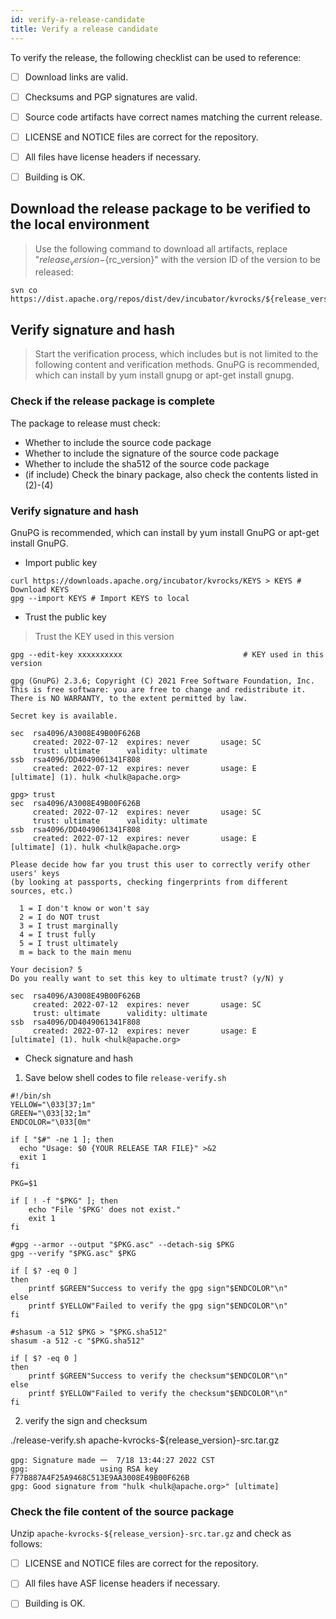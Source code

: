 ```yaml
---
id: verify-a-release-candidate
title: Verify a release candidate
---
```


To verify the release, the following checklist can be used to reference:

- [ ] Download links are valid.
- [ ] Checksums and PGP signatures are valid.
- [ ] Source code artifacts have correct names matching the current release.
- [ ] LICENSE and NOTICE files are correct for the repository.
- [ ] All files have license headers if necessary.
- [ ] Building is OK.


## Download the release package to be verified to the local environment
> Use the following command to download all artifacts, replace "${release_version}-${rc_version}" with the version ID of the version to be released:
```shell
svn co https://dist.apache.org/repos/dist/dev/incubator/kvrocks/${release_version}-${rc_version}/
```

## Verify signature and hash
> Start the verification process, which includes but is not limited to the following content and verification methods.
> GnuPG is recommended, which can install by yum install gnupg or apt-get install gnupg.

### Check if the release package is complete
The package to release must check:
- Whether to include the source code package
- Whether to include the signature of the source code package
- Whether to include the sha512 of the source code package
- (if include) Check the binary package, also check the contents listed in (2)-(4)

### Verify signature and hash
GnuPG is recommended, which can install by yum install GnuPG or apt-get install GnuPG.
  - Import public key
  ```shell
  curl https://downloads.apache.org/incubator/kvrocks/KEYS > KEYS # Download KEYS
  gpg --import KEYS # Import KEYS to local
  ```
  - Trust the public key
  > Trust the KEY used in this version

```shell
gpg --edit-key xxxxxxxxxx                           # KEY used in this version

gpg (GnuPG) 2.3.6; Copyright (C) 2021 Free Software Foundation, Inc.
This is free software: you are free to change and redistribute it.
There is NO WARRANTY, to the extent permitted by law.

Secret key is available.

sec  rsa4096/A3008E49B00F626B
     created: 2022-07-12  expires: never       usage: SC
     trust: ultimate      validity: ultimate
ssb  rsa4096/DD4049061341F808
     created: 2022-07-12  expires: never       usage: E
[ultimate] (1). hulk <hulk@apache.org>

gpg> trust
sec  rsa4096/A3008E49B00F626B
     created: 2022-07-12  expires: never       usage: SC
     trust: ultimate      validity: ultimate
ssb  rsa4096/DD4049061341F808
     created: 2022-07-12  expires: never       usage: E
[ultimate] (1). hulk <hulk@apache.org>

Please decide how far you trust this user to correctly verify other users' keys
(by looking at passports, checking fingerprints from different sources, etc.)

  1 = I don't know or won't say
  2 = I do NOT trust
  3 = I trust marginally
  4 = I trust fully
  5 = I trust ultimately
  m = back to the main menu

Your decision? 5
Do you really want to set this key to ultimate trust? (y/N) y

sec  rsa4096/A3008E49B00F626B
     created: 2022-07-12  expires: never       usage: SC
     trust: ultimate      validity: ultimate
ssb  rsa4096/DD4049061341F808
     created: 2022-07-12  expires: never       usage: E
[ultimate] (1). hulk <hulk@apache.org>
  ```
  - Check signature and hash

1. Save below shell codes to file `release-verify.sh`

```shell
#!/bin/sh
YELLOW="\033[37;1m"
GREEN="\033[32;1m"
ENDCOLOR="\033[0m"

if [ "$#" -ne 1 ]; then
  echo "Usage: $0 {YOUR RELEASE TAR FILE}" >&2
  exit 1
fi

PKG=$1

if [ ! -f "$PKG" ]; then
    echo "File '$PKG' does not exist."
    exit 1
fi

#gpg --armor --output "$PKG.asc" --detach-sig $PKG
gpg --verify "$PKG.asc" $PKG

if [ $? -eq 0 ]
then
    printf $GREEN"Success to verify the gpg sign"$ENDCOLOR"\n"
else
    printf $YELLOW"Failed to verify the gpg sign"$ENDCOLOR"\n"
fi

#shasum -a 512 $PKG > "$PKG.sha512"
shasum -a 512 -c "$PKG.sha512"

if [ $? -eq 0 ]
then
    printf $GREEN"Success to verify the checksum"$ENDCOLOR"\n"
else
    printf $YELLOW"Failed to verify the checksum"$ENDCOLOR"\n"
fi

```
2. verify the sign and checksum

./release-verify.sh apache-kvrocks-${release_version}-src.tar.gz 

```shell
gpg: Signature made 一  7/18 13:44:27 2022 CST
gpg:                using RSA key F77B887A4F25A9468C513E9AA3008E49B00F626B
gpg: Good signature from "hulk <hulk@apache.org>" [ultimate]
```

### Check the file content of the source package
Unzip `apache-kvrocks-${release_version}-src.tar.gz` and check as follows:
- [ ] LICENSE and NOTICE files are correct for the repository.
- [ ] All files have ASF license headers if necessary.
- [ ] Building is OK.

